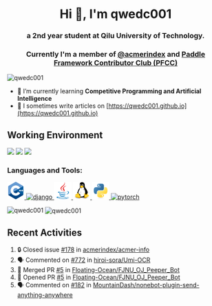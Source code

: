 <h1 align="center">Hi 👋, I'm qwedc001</h1>
<h3 align="center">a 2nd year student at Qilu University of Technology.</h3>
<h3 align="center">Currently I'm a member of <a href="https://github.com/acmerindex">@acmerindex</a> and <a href="https://github.com/PaddlePaddle/community/tree/master/pfcc">Paddle Framework Contributor Club (PFCC)</a></h3>

<p align="left"> <img src="https://komarev.com/ghpvc/?username=qwedc001&label=Profile%20views&color=0e75b6&style=flat" alt="qwedc001" /> </p>

- 🌱 I’m currently learning **Competitive Programming and Artificial Intelligence**
- 📝 I sometimes write articles on [https://qwedc001.github.io](https://qwedc001.github.io)

## Working Environment

![](https://img.shields.io/badge/Core_i9_13900HX-000?logo=intel&logoColor=fff) ![](https://img.shields.io/badge/RTX_4070_Laptop-000?logo=nvidia) ![](https://img.shields.io/badge/Windows_11_x64-0078D4?logo=windows11&logoColor=fff)

<h3 align="left">Languages and Tools:</h3>
<p align="left"> <a href="https://www.w3schools.com/cpp/" target="_blank" rel="noreferrer"> <img src="https://raw.githubusercontent.com/devicons/devicon/master/icons/cplusplus/cplusplus-original.svg" alt="cplusplus" width="40" height="40"/> </a> <a href="https://www.djangoproject.com/" target="_blank" rel="noreferrer"> <img src="https://cdn.worldvectorlogo.com/logos/django.svg" alt="django" width="40" height="40"/> </a> <a href="https://www.java.com" target="_blank" rel="noreferrer"> <img src="https://raw.githubusercontent.com/devicons/devicon/master/icons/java/java-original.svg" alt="java" width="40" height="40"/> </a> <a href="https://www.linux.org/" target="_blank" rel="noreferrer"> <img src="https://raw.githubusercontent.com/devicons/devicon/master/icons/linux/linux-original.svg" alt="linux" width="40" height="40"/> </a> <a href="https://www.python.org" target="_blank" rel="noreferrer"> <img src="https://raw.githubusercontent.com/devicons/devicon/master/icons/python/python-original.svg" alt="python" width="40" height="40"/> </a> <a href="https://pytorch.org/" target="_blank" rel="noreferrer"> <img src="https://www.vectorlogo.zone/logos/pytorch/pytorch-icon.svg" alt="pytorch" width="40" height="40"/> </a> </p>

<p><img align="left" src="https://readme-stats-eta-flame.vercel.app/api/top-langs?username=qwedc001&show_icons=true&locale=en&layout=compact&exclude_repo=qwedc001.github.io,readme-stats,stats-cards" alt="qwedc001" /></p>

<p> <img align="center" src="https://readme-stats-eta-flame.vercel.app/api?username=qwedc001&show_icons=true&locale=en&exclude_repo=qwedc001.github.io" alt="qwedc001" /></p>

## Recent Activities
<!--START_SECTION:activity-->
1. 🔒 Closed issue [#178](https://github.com/acmerindex/acmer-info/issues/178) in [acmerindex/acmer-info](https://github.com/acmerindex/acmer-info)
2. 🗣 Commented on [#772](https://github.com/hiroi-sora/Umi-OCR/issues/772#issuecomment-2614933610) in [hiroi-sora/Umi-OCR](https://github.com/hiroi-sora/Umi-OCR)
3. 🎉 Merged PR [#5](https://github.com/Floating-Ocean/FJNU_OJ_Peeper_Bot/pull/5) in [Floating-Ocean/FJNU_OJ_Peeper_Bot](https://github.com/Floating-Ocean/FJNU_OJ_Peeper_Bot)
4. 💪 Opened PR [#5](https://github.com/Floating-Ocean/FJNU_OJ_Peeper_Bot/pull/5) in [Floating-Ocean/FJNU_OJ_Peeper_Bot](https://github.com/Floating-Ocean/FJNU_OJ_Peeper_Bot)
5. 🗣 Commented on [#182](https://github.com/MountainDash/nonebot-plugin-send-anything-anywhere/issues/182#issuecomment-2611672924) in [MountainDash/nonebot-plugin-send-anything-anywhere](https://github.com/MountainDash/nonebot-plugin-send-anything-anywhere)
<!--END_SECTION:activity-->

